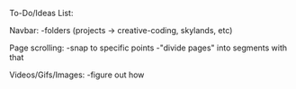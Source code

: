 To-Do/Ideas List:

Navbar:
    -folders (projects -> creative-coding, skylands, etc)

Page scrolling:
    -snap to specific points
    -"divide pages" into segments with that

Videos/Gifs/Images:
    -figure out how